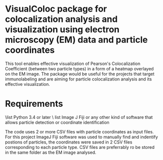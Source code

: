 # VisualColoc package for colocalization analysis and visualization using electron microscopy (EM) data and particle coordinates
This tool enables effective visualization of Pearson's Colocalization Coefficient (between two particle types) in a form of a heatmap overlayed on the EM image. The package would be useful for the projects that target immunolabeling and are aiming for particle colocalization analysis and its effective visualization. 

# Requirements
\list Python 3.4 or later
\ list Image J Fiji or any other kind of software that allows particle detection or coordinate identification 

The code uses 2 or more CSV files with particle coordinates as input files. For this project ImageJ Fiji software was used to manually find and indentify postions of particles, the coordinates were saved in 2 CSV files corresponding to each particle type. CSV files are preferrably ro be stored in the same folder as the EM image analysed. 
